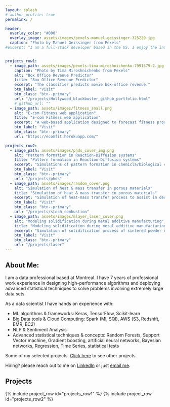```yaml
---
layout: splash
# author_profile: true
permalink: /

header:
  overlay_color: "#000"
  overlay_image: assets/images/pexels-manuel-geissinger-325229.jpg
  caption: "Photo by Manuel Geissinger from Pexels"
#excerpt: "I am a full-stack developer based in the US. I enjoy the intersection of data science and full-stack."


projects_row1:
  - image_path: assets/images/pexels-tima-miroshnichenko-7991579-2.jpg
    caption: "Photo by Tima Miroshnichenko from Pexels"
    alt: "Box Office Revenue Predictor"
    title: "Box Office Revenue Predictor"
    excerpt: "The classifier predicts movie box-office revenue."
    btn_label: "Visit"
    btn_class: "btn--primary"
    url: "/projects/Hollywood_bluckbuster_github_portfolio.html" 
    # github_url: ""
  - image_path: assets/images/fitness_small.png
    alt: "E-com Fitness web application"
    title: "E-com Fitness web application"
    excerpt: "A web-based application designed to forecast fitness product sales"
    btn_label: "Visit"
    btn_class: "btn--primary"
    url: "https://ecomfit.herokuapp.com/"

projects_row2:
  - image_path: assets/images/phds_cover_img.png
    alt: "Pattern formation in Reaction-Diffusion systems"
    title: "Pattern formation in Reaction-Diffusion systems"
    excerpt: "Simulations of pattern formation in Chemicla/biological complex system."
    btn_label: "Visit"
    btn_class: "btn--primary"
    url: "/projects/phds"
  - image_path: assets/images/random_cover.png
    alt: "Simulation of heat & mass transfer in porous materials"
    title: "Simulation of heat & mass transfer in porous materials"
    excerpt: "Simulation of heat-mass transfer process to assist in design new porous materials, with potential use in energy-efficient products."
    btn_label: "Visit"
    btn_class: "btn--primary"
    url: "/projects/stoch_combustion"
  - image_path: assets/images/mlayer_laser_cover.png
    alt: "Modeling solidification during metal additive manufacturing"
    title: "Modeling solidification during metal additive manufacturing"
    excerpt: "Simulation of solidification process of sintered powder Aluminum-based alloys."
    btn_label: "Visit"
    btn_class: "btn--primary"
    url: "/projects/laser"
---
```


<link rel="stylesheet" href="/assets/styles/projects.css">

## About Me:
I am a data professional based at Montreal. I have 7 years of professional work experience in designing high-performance algorithms and deploying advanced statistical techniques to solve problems involving extremely large data sets. 

As a data scientist I have hands on experience with: 
<ul>
<li> ML algorithms & frameworks: Keras, TensorFlow, Scikit-learn</li>
<li> Big Data tools & Cloud Computing: Spark (Ml, SQl), AWS (S3, Redshift, EMR, EC2)</li>
<li> NLP & Sentiment Analysis</li>
<li> Advanced statistical techniques & concepts: Random Forests, Support Vector machine, Gradient boosting, artificial neural networks, Bayesian networks, Regression, Time Series, statistical tests</li>
</ul>


Some of my selected projects. [Click here](/archive/) to see other projects. 

Hiring? please reach out to me on [LinkedIn](https://www.linkedin.com/in/hossein-azizi/) or just [email me](mailto:hosseinphy@gmail.com).


## Projects
{% include project_row id="projects_row1" %}
{% include project_row id="projects_row2" %}

